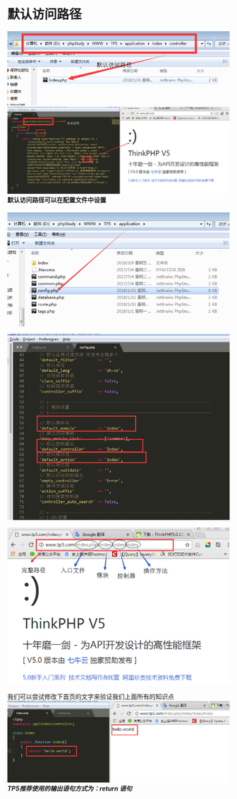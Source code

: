 # 默认访问路径

#### ![](/assets/import22.png)![](/assets/import21.png)默认访问路径可以在配置文件中设置

![](/assets/import23.png)

![](/assets/import24.png)

![](/assets/import25.png)

我们可以尝试修改下首页的文字来验证我们上面所有的知识点![](/assets/import26.png)_**TP5推荐使用的输出语句方式为：return 语句**_

